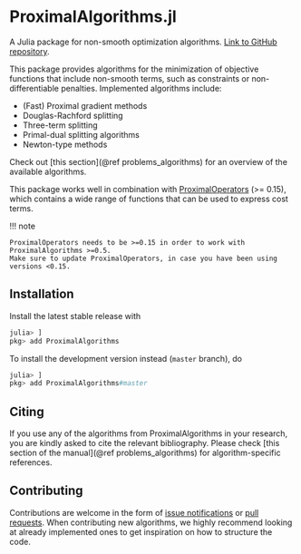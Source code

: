# ProximalAlgorithms.jl

A Julia package for non-smooth optimization algorithms. [Link to GitHub repository](https://github.com/JuliaFirstOrder/ProximalAlgorithms.jl).

This package provides algorithms for the minimization of objective functions
that include non-smooth terms, such as constraints or non-differentiable penalties.
Implemented algorithms include:
* (Fast) Proximal gradient methods
* Douglas-Rachford splitting
* Three-term splitting
* Primal-dual splitting algorithms
* Newton-type methods

Check out [this section](@ref problems_algorithms) for an overview of the available algorithms.

This package works well in combination with [ProximalOperators](https://github.com/JuliaFirstOrder/ProximalOperators.jl) (>= 0.15),
which contains a wide range of functions that can be used to express cost terms.

!!! note

    ProximalOperators needs to be >=0.15 in order to work with ProximalAlgorithms >=0.5.
    Make sure to update ProximalOperators, in case you have been using versions <0.15.

## Installation

Install the latest stable release with

```julia
julia> ]
pkg> add ProximalAlgorithms
```

To install the development version instead (`master` branch), do

```julia
julia> ]
pkg> add ProximalAlgorithms#master
```

## Citing

If you use any of the algorithms from ProximalAlgorithms in your research, you are kindly asked to cite the relevant bibliography.
Please check [this section of the manual](@ref problems_algorithms) for algorithm-specific references.

## Contributing

Contributions are welcome in the form of [issue notifications](https://github.com/JuliaFirstOrder/ProximalAlgorithms.jl/issues) or [pull requests](https://github.com/JuliaFirstOrder/ProximalAlgorithms.jl/pulls). When contributing new algorithms, we highly recommend looking at already implemented ones to get inspiration on how to structure the code.
